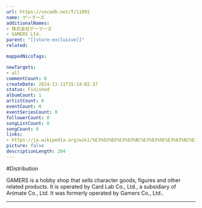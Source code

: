 ```yaml
---
url: https://vocadb.net/T/11091
name: ゲーマーズ
additionalNames: 
- 株式会社ゲーマーズ
- GAMERS Ltd.
parent: "[[store-exclusive]]"
related:

mappedNicoTags:

newTargets:
- all
commentCount: 0
createDate: 2024-11-11T15:14:02.37
status: Finished
albumCount: 1
artistCount: 0
eventCount: 0
eventSeriesCount: 0
followerCount: 0
songListCount: 0
songCount: 0
links: 
- https://ja.wikipedia.org/wiki/%E3%82%B2%E3%83%BC%E3%83%9E%E3%83%BC%E3%82%BA
picture: false
descriptionLength: 204
---
```


#Distribution

GAMERS is a hobby shop that sells character goods, figures and other related products. It is operated by Card Lab Co., Ltd., a subsidiary of Animate Co., Ltd. It was formerly operated by Gamers Co., Ltd..

---

